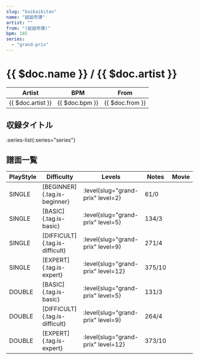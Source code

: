 ```yaml
---
slug: "kaikaikitan"
name: "廻廻奇譚"
artist: ""
from: "(廻廻奇譚)"
bpm: 185
series:
  - "grand-prix"
---
```


# {{ $doc.name }} / {{ $doc.artist }}

|Artist|BPM|From|
|------|---|----|
|{{ $doc.artist }}|{{ $doc.bpm }}|{{ $doc.from }}|

## 収録タイトル

:series-list{:series="series"}

## 譜面一覧

|PlayStyle|Difficulty|Levels|Notes|Movie|
|---------|----------|------|-----|-----|
|SINGLE|[BEGINNER]{.tag.is-beginner}|<div class="field is-grouped is-grouped-multiline"> :level{slug="grand-prix" level=2}</div>|61/0||
|SINGLE|[BASIC]{.tag.is-basic}|<div class="field is-grouped is-grouped-multiline"> :level{slug="grand-prix" level=5}</div>|134/3||
|SINGLE|[DIFFICULT]{.tag.is-difficult}|<div class="field is-grouped is-grouped-multiline"> :level{slug="grand-prix" level=9}</div>|271/4||
|SINGLE|[EXPERT]{.tag.is-expert}|<div class="field is-grouped is-grouped-multiline"> :level{slug="grand-prix" level=12}</div>|375/10||
|DOUBLE|[BASIC]{.tag.is-basic}|<div class="field is-grouped is-grouped-multiline"> :level{slug="grand-prix" level=5}</div>|131/3||
|DOUBLE|[DIFFICULT]{.tag.is-difficult}|<div class="field is-grouped is-grouped-multiline"> :level{slug="grand-prix" level=9}</div>|264/4||
|DOUBLE|[EXPERT]{.tag.is-expert}|<div class="field is-grouped is-grouped-multiline"> :level{slug="grand-prix" level=12}</div>|373/10||
